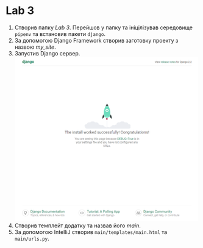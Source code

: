 # Lab 3
1. Створив папку *Lab 3*. Перейшов у папку та ініцілізував середовище `pipenv` та встановив пакети `django`.
2. За допомогою Django Framework створив заготовку проекту з назвою *my_site*.
3. Запустив Django сервер.
![Django server](https://github.com/GamTdz/devLabs/blob/master/lab3/img/Django_sever.png "Django server")
4. Створив темплейт додатку та назвав його *main*.
5. За допомогою IntelliJ створив `main/templates/main.html` та `main/urls.py`.